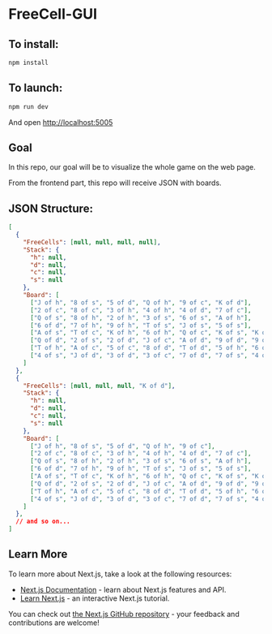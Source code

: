 # FreeCell-GUI

## To install:
```bash
npm install
```

## To launch:
```bash
npm run dev
```
And open [http://localhost:5005](http://localhost:5005)

## Goal
In this repo, our goal will be to visualize the whole game on the web page.

From the frontend part, this repo will receive JSON with boards.

## JSON Structure:

```json
[
  {
    "FreeCells": [null, null, null, null],
    "Stack": {
      "h": null,
      "d": null,
      "c": null,
      "s": null
    },
    "Board": [
      ["J of h", "8 of s", "5 of d", "Q of h", "9 of c", "K of d"],
      ["2 of c", "8 of c", "3 of h", "4 of h", "4 of d", "7 of c"],
      ["Q of s", "8 of h", "2 of h", "3 of s", "6 of s", "A of h"],
      ["6 of d", "7 of h", "9 of h", "T of s", "J of s", "5 of s"],
      ["A of s", "T of c", "K of h", "6 of h", "Q of c", "K of s", "K of c"],
      ["Q of d", "2 of s", "2 of d", "J of c", "A of d", "9 of d", "9 of s"],
      ["T of h", "A of c", "5 of c", "8 of d", "T of d", "5 of h", "6 of c"],
      ["4 of s", "J of d", "3 of d", "3 of c", "7 of d", "7 of s", "4 of c"]
    ]
  },
  {
    "FreeCells": [null, null, null, "K of d"],
    "Stack": {
      "h": null,
      "d": null,
      "c": null,
      "s": null
    },
    "Board": [
      ["J of h", "8 of s", "5 of d", "Q of h", "9 of c"],
      ["2 of c", "8 of c", "3 of h", "4 of h", "4 of d", "7 of c"],
      ["Q of s", "8 of h", "2 of h", "3 of s", "6 of s", "A of h"],
      ["6 of d", "7 of h", "9 of h", "T of s", "J of s", "5 of s"],
      ["A of s", "T of c", "K of h", "6 of h", "Q of c", "K of s", "K of c"],
      ["Q of d", "2 of s", "2 of d", "J of c", "A of d", "9 of d", "9 of s"],
      ["T of h", "A of c", "5 of c", "8 of d", "T of d", "5 of h", "6 of c"],
      ["4 of s", "J of d", "3 of d", "3 of c", "7 of d", "7 of s", "4 of c"]
    ]
  },
  // and so on...
]
```

## Learn More

To learn more about Next.js, take a look at the following resources:

- [Next.js Documentation](https://nextjs.org/docs) - learn about Next.js features and API.
- [Learn Next.js](https://nextjs.org/learn) - an interactive Next.js tutorial.

You can check out [the Next.js GitHub repository](https://github.com/vercel/next.js/) - your feedback and contributions are welcome!